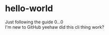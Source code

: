 # hello-world
Just following the guide 0...0<br/>
I'm new to GitHub
 yeehaw did this cli thing work?